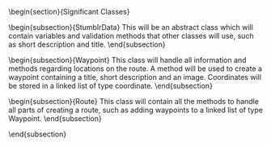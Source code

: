 \begin{section}{Significant Classes}

\begin{subsection}{StumblrData}
This will be an abstract class which will contain variables and validation methods that other classes will use, such as short description and title.
\end{subsection}

\begin{subsection}{Waypoint}
This class will handle all information and methods regarding locations on the route. A method will be used to create a waypoint containing a title, short description and an image. Coordinates will be stored in a linked list of type coordinate.
\end{subsection}

\begin{subsection}{Route}
This class will contain all the methods to handle all parts of creating a route, such as adding waypoints to a linked list of type Waypoint. 
\end{subsection}

\end{subsection}